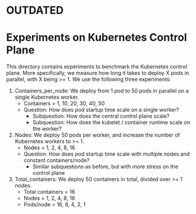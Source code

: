# OUTDATED

# Experiments on Kubernetes Control Plane
This directory contains experiments to benchmark the Kubernetes control plane.
More specifically, we measure how long it takes to deploy X pods in parallel, with X being >= 1.
We use the following three experiments:

1. Containers_per_node: We deploy from 1 pod to 50 pods in parallel on a single Kubernetes worker.
    * Containers = 1, 10, 20, 30, 40, 50
    * Question: How does pod startup time scale on a single worker?
        * Subquestion: How does the central control plane scale?
        * Subquestion: How does the kubelet / container runtime scale on the worker?
2. Nodes: We deploy 50 pods per worker, and increase the number of Kubernetes workers to >= 1.
    * Nodes = 1, 2, 4, 8, 16
    * Question: How does pod startup time scale with multiple nodes and constant containers/node?
        * Similar subquestions as before, but with more stress on the control plane
3. Total_containers: We deploy 50 containers in total, divided over >= 1 nodes.
    * Total containers = 16
    * Nodes = 1, 2, 4, 8, 16
    * Pods/node = 16, 8, 4, 2, 1